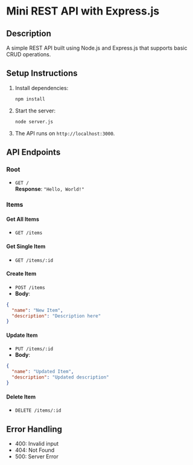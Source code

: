 # Mini REST API with Express.js

## Description
A simple REST API built using Node.js and Express.js that supports basic CRUD operations.

## Setup Instructions

1. Install dependencies:
   ```bash
   npm install
   ```

2. Start the server:
   ```bash
   node server.js
   ```

3. The API runs on `http://localhost:3000`.

## API Endpoints

### Root
- `GET /`  
  **Response**: `"Hello, World!"`

### Items

#### Get All Items
- `GET /items`

#### Get Single Item
- `GET /items/:id`

#### Create Item
- `POST /items`
- **Body**:
```json
{
  "name": "New Item",
  "description": "Description here"
}
```

#### Update Item
- `PUT /items/:id`
- **Body**:
```json
{
  "name": "Updated Item",
  "description": "Updated description"
}
```

#### Delete Item
- `DELETE /items/:id`

## Error Handling
- 400: Invalid input
- 404: Not Found
- 500: Server Error
